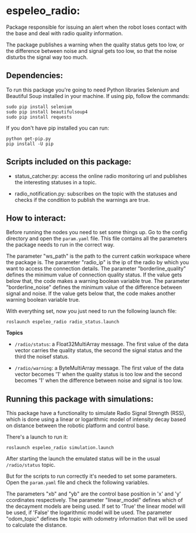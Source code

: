 # espeleo_radio:
Package responsible for issuing an alert when the robot loses contact with the base and deal with radio quality information.

The package publishes a warning when the quality status gets too low, or the difference between noise and signal gets too low, so that the noise disturbs the signal way too much.

## Dependencies:

To run this package you're going to need Python libraries Selenium and Beautiful Soup installed in your machine.
If using pip, follow the commands:
```
sudo pip install selenium
sudo pip install beautifulsoup4
sudo pip install requests
```

If you don't have pip installed you can run:
```
python get-pip.py
pip install -U pip
```

## Scripts included on this package:

- status_catcher.py: access the online radio monitoring url and publishes the interesting statuses in a topic.

- radio_notification.py: subscribes on the topic with the statuses and checks if the condition to publish the warnings are true.

## How to interact:

Before running the nodes you need to set some things up. Go to the config directory and open the `param.yaml` file.
This file contains all the parameters the package needs to run in the correct way.

The parameter "ws_path" is the path to the current catkin workspace where the package is.
The parameter "radio_ip" is the ip of the radio by which you want to access the connection details.
The parameter "borderline_quality" defines the minimum value of connection quality status. If the value gets below that, the code makes a warning boolean variable true.
The parameter "borderline_noise" defines the minimum value of the difference between signal and noise. If the value gets below that, the code makes another warning boolean variable true.

With everything set, now you just need to run the following launch file:

`roslaunch espeleo_radio radio_status.launch`

**Topics**

- `/radio/status`: a Float32MultiArray message. The first value of the data vector carries the quality status, the second the signal status and the third the noisef status.

- `/radio/warning`: a ByteMultiArray message. The first value of the data vector becomes '1' when the quality status is too low and the second becomes '1' when the difference between noise and signal is too low.

## Running this package with simulations:

This package have a functionality to simulate Radio Signal Strength (RSS), which is done using a linear or logarithmic model of intensity decay based on distance between the robotic platform and control base.

There's a launch to run it:

`roslaunch espeleo_radio simulation.launch`

After starting the launch the emulated status will be in the usual `/radio/status` topic.

But for the scripts to run correctly it's needed to set some parameters. Open the `param.yaml` file and check the following variables.

The parameters "xb" and "yb" are the control base position in 'x' and 'y' ccordinates respectively.
The parameter "linear_model" defines which of the decayment models are being used. If set to 'True' the linear model will be used, if 'False' the logarithmic model will be used.
The parameter "odom_topic" defines the topic with odometry information that will be used to calculate the distance.
